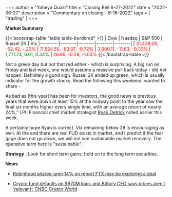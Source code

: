 +++
author = "Yaheya Quazi"
title = "Closing Bell 6-27-2022"
date = "2022-06-27"
description = "Commentary on closing - 6-16-2022"
tags = [
"trading"
]
+++

**Market Summary**

{{< bootstrap-table "table table-bordered" >}}
| Dow | Nasdaq | S&P 500 | Russel 2K | Vix
|---------|--------|--------|--------|--------|
| <font style="color:red;"> 31,438.26, -62.42, -.20%  </font> | <font style="color:red;"> 11,524.55, -83.07, -0.72% </font> | <font style="color:red;"> 3,900.11, -11.63, -0.30% </font> | <font style="color:green;">1,771.74, 6.01, 0.34% </font>| <font style="color:red;">26.95, -0.28, -1.03%</font>
{{< /bootstrap-table >}}


Not a green day but not that red either - which is surprising. A big run on Friday and last week, one would assume a massive pull back today - did not happen. Definitely a good sign. Russel 2K ended up green, which is usually indicator for the growth stocks. Read the following this weekend, wanted to share - 

As bad as [this year] has been for investors, the good news is previous years that were down at least 15% at the midway point to the year saw the final six months higher every single time, with an average return of nearly 24%,” LPL Financial chief market strategist [Ryan Detrick](https://lplresearch.com/2022/06/22/3-reasons-it-is-so-bad-it-is-good/) noted earlier this week. 

A certainly hope Ryan is correct. Vix remaining below 28 is encouraging as well. At the end there are real FUD exists in market, and I predict if the fear gage does not go down, we will not see sustainable market recovery. The operative term here is "sustainable".  

**Strategy** : Look for short term gains; hold on to the long term securities.

**News** 


* [Robinhood shares jump 14% on report FTX may be exploring a deal](https://www.cnbc.com/2022/06/27/robinhood-shares-jump-12percent-and-are-halted-on-report-ftx-may-be-exploring-a-deal.html)

* [Crypto fund defaults on $670M loan, and Bitfury CEO says prices aren’t ‘relevant’: CNBC Crypto World](https://www.cnbc.com/video/2022/06/27/crypto-fund-defaults-on-670m-loan-and-bitfury-ceo-says-prices-arent-relevant-cnbc-crypto-world.html)